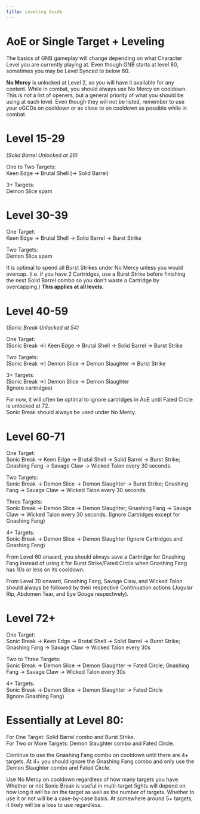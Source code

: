 ```yaml
---
title: Leveling Guide
---
```

# AoE or Single Target + Leveling

The basics of GNB gameplay will change depending on what Character Level you are currently playing at. Even though GNB starts at level 60, sometimes you may be Level Synced to below 60. 

**No Mercy** is unlocked at Level 2, so you will have it available for any content. While in combat, you should always use No Mercy on cooldown. This is *not* a list of openers, but a general priority of what you should be using at each level. Even though they will not be listed, remember to use your oGCDs on cooldown or as close to on cooldown as possible while in combat. 

# Level 15-29

*(Solid Barrel Unlocked at 26)*

One to Two Targets:\
Keen Edge -> Brutal Shell (-> Solid Barrel) 

3+ Targets:\
Demon Slice spam

# Level 30-39

One Target:\
Keen Edge -> Brutal Shell -> Solid Barrel -> Burst Strike

Two Targets:\
Demon Slice spam

It is optimal to spend all Burst Strikes under No Mercy unless you would overcap. (i.e. if you have 2 Cartridges, use a Burst Strike before finishing the next Solid Barrel combo so you don't waste a Cartridge by overcapping.) **This applies at all levels.**

# Level 40-59

*(Sonic Break Unlocked at 54)*

One Target:\
(Sonic Break ->) Keen Edge -> Brutal Shell -> Solid Barrel -> Burst Strike

Two Targets:\
(Sonic Break ->) Demon Slice -> Demon Slaughter -> Burst Strike

3+ Targets:\
(Sonic Break ->) Demon Slice -> Demon Slaughter\
(Ignore cartridges)

For now, it will often be optimal to ignore cartridges in AoE until Fated Circle is unlocked at 72.\
Sonic Break should always be used under No Mercy. 

# Level 60-71

One Target:\
Sonic Break -> Keen Edge -> Brutal Shell -> Solid Barrel -> Burst Strike;
Gnashing Fang -> Savage Claw -> Wicked Talon every 30 seconds. 

Two Targets:\
Sonic Break -> Demon Slice -> Demon Slaughter -> Burst Strike; 
Gnashing Fang -> Savage Claw -> Wicked Talon every 30 seconds. 

Three Targets:\
Sonic Break -> Demon Slice -> Demon Slaughter; 
Gnashing Fang -> Savage Claw -> Wicked Talon every 30 seconds.
(Ignore Cartridges except for Gnashing Fang)

4+ Targets:\
Sonic Break -> Demon Slice -> Demon Slaughter 
(Ignore Cartridges and Gnashing Fang)

From Level 60 onward, you should always save a Cartridge for Gnashing Fang instead of using it for Burst Strike/Fated Circle when Gnashing Fang has 10s or less on its cooldown.

From Level 70 onward, Gnashing Fang, Savage Claw, and Wicked Talon should always be followed by their respective Continuation actions (Jugular Rip, Abdomen Tear, and Eye Gouge respectively).

# Level 72+

One Target:\
Sonic Break -> Keen Edge -> Brutal Shell -> Solid Barrel -> Burst Strike; 
Gnashing Fang -> Savage Claw -> Wicked Talon every 30s

Two to Three Targets:\
Sonic Break -> Demon Slice -> Demon Slaughter -> Fated Circle;
Gnashing Fang -> Savage Claw -> Wicked Talon every 30s

4+ Targets:\
Sonic Break -> Demon Slice -> Demon Slaughter -> Fated Circle\
(Ignore Gnashing Fang)

# Essentially at Level 80:

For One Target: Solid Barrel combo and Burst Strike.\
For Two or More Targets: Demon Slaughter combo and Fated Circle.

Continue to use the Gnashing Fang combo on cooldown until there are 4+ targets. At 4+ you should ignore the Gnashing Fang combo and only use the Demon Slaughter combo and Fated Circle. 

Use No Mercy on cooldown regardless of how many targets you have. Whether or not Sonic Break is useful in multi-target fights will depend on how long it will be on the target as well as the number of targets. Whether to use it or not will be a case-by-case basis. At somewhere around 5+ targets, it likely will be a loss to use regardless.